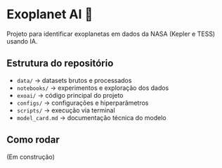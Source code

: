 # Exoplanet AI 🚀

Projeto para identificar exoplanetas em dados da NASA (Kepler e TESS) usando IA.

## Estrutura do repositório
- `data/` → datasets brutos e processados
- `notebooks/` → experimentos e exploração dos dados
- `exoai/` → código principal do projeto
- `configs/` → configurações e hiperparâmetros
- `scripts/` → execução via terminal
- `model_card.md` → documentação técnica do modelo

## Como rodar
(Em construção)